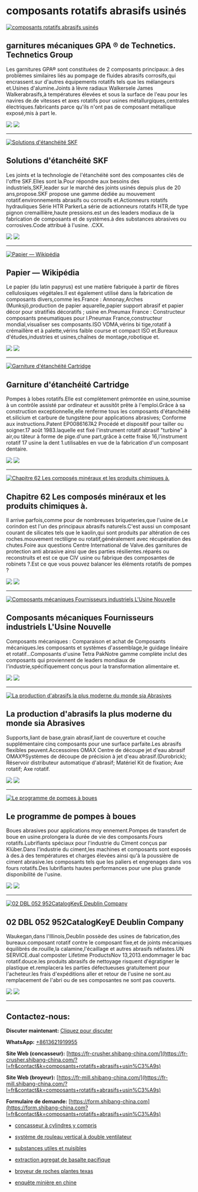 # composants rotatifs abrasifs usinés

<a href="https://swt.shibang-china.com/?l=fr&img&k=composants+rotatifs+abrasifs+usin%C3%A9s" target="_blank">![composants rotatifs abrasifs usinés](http://static.shibang-china.com/all-800x300/1197.jpg)</a>

## garnitures mécaniques GPA ® de Technetics. Technetics Group
Les garnitures GPA® sont constituées de 2 composants principaux:.à des problèmes similaires liés au pompage de fluides abrasifs corrosifs,qui encrassent.sur d&#39;autres équipements rotatifs tels que les mélangeurs et.Usines d&#39;alumine.Joints à lèvre radiaux Walkersele James Walkerabrasifs,à températures élevées et sous la surface de l&#39;eau pour les navires de.de vitesses et axes rotatifs pour usines métallurgiques,centrales électriques.fabricants parce qu&#39;ils n&#39;ont pas de composant métallique exposé,mis à part le.


<a href="https://whatsapp.shibangsoft.com/WhatsApp.php" target="_blank" title="WhatsApp">![](http://static.shibang-china.com/icon/whatsapp.png)</a> <a href="https://swt.shibang-china.com/?l=fr&icon&k=composants+rotatifs+abrasifs+usin%C3%A9s" target="_blank">![](http://static.shibang-china.com/icon/chat-fr.png)</a>

---

<a href="https://swt.shibang-china.com/?l=fr&img&k=composants+rotatifs+abrasifs+usin%C3%A9s" target="_blank">![Solutions d&#39;étanchéité SKF](http://static.shibang-china.com/all-800x300/1217.jpg)</a>

## Solutions d&#39;étanchéité SKF
Les joints et la technologie de l&#39;étanchéité sont des composantes clés de l&#39;offre SKF.Elles sont la.Pour répondre aux besoins des industriels,SKF,leader sur le marché des joints usinés depuis plus de 20 ans,propose.SKF propose une gamme dédiée au mouvement rotatif.environnements abrasifs ou corrosifs et.Actionneurs rotatifs hydrauliques Série HTR ParkerLa série de actionneurs rotatifs HTR,de type pignon cremaillière,haute pressions.est un des leaders modiaux de la fabrication de composants et de systèmes.à des substances abrasives ou corrosives.Code attribué à l&#39;usine. .CXX.


<a href="https://whatsapp.shibangsoft.com/WhatsApp.php" target="_blank" title="WhatsApp">![](http://static.shibang-china.com/icon/whatsapp.png)</a> <a href="https://swt.shibang-china.com/?l=fr&icon&k=composants+rotatifs+abrasifs+usin%C3%A9s" target="_blank">![](http://static.shibang-china.com/icon/chat-fr.png)</a>

---

<a href="https://swt.shibang-china.com/?l=fr&img&k=composants+rotatifs+abrasifs+usin%C3%A9s" target="_blank">![Papier — Wikipédia](http://static.shibang-china.com/all-800x300/492.jpg)</a>

## Papier — Wikipédia
Le papier (du latin papyrus) est une matière fabriquée à partir de fibres cellulosiques végétales.Il est également utilisé dans la fabrication de composants divers,comme les.France : Annonay,Arches (Munksjö,production de papier aquarelle,papier support abrasif et papier décor pour stratifiés décoratifs ; usine en.Pneumax France : Constructeur composants pneumatiques pour l.Pneumax France,constructeur mondial,visualiser ses composants.ISO VDMA,vérins bi tige,rotatif à crémaillère et à palette,vérins faible course et compact ISO et.Bureaux d&#39;études,industries et usines,chaînes de montage,robotique et.


<a href="https://whatsapp.shibangsoft.com/WhatsApp.php" target="_blank" title="WhatsApp">![](http://static.shibang-china.com/icon/whatsapp.png)</a> <a href="https://swt.shibang-china.com/?l=fr&icon&k=composants+rotatifs+abrasifs+usin%C3%A9s" target="_blank">![](http://static.shibang-china.com/icon/chat-fr.png)</a>

---

<a href="https://swt.shibang-china.com/?l=fr&img&k=composants+rotatifs+abrasifs+usin%C3%A9s" target="_blank">![Garniture d&#39;étanchéité Cartridge](http://static.shibang-china.com/all-800x300/429.jpg)</a>

## Garniture d&#39;étanchéité Cartridge
Pompes à lobes rotatifs.Elle est complètement prémontée en usine,soumise à un contrôle assisté par ordinateur et aussitôt prête à l&#39;emploi.Grâce à sa construction exceptionnelle,elle renferme tous les composants d&#39;étanchéité et.silicium et carbure de tungstène pour applications abrasives; Conforme aux instructions.Patent EP0086167A2 Procédé et dispositif pour tailler ou soigner.17 août 1983.laquelle est fixé l&#39;instrument rotatif abrasif &quot;turbine&quot; à air,ou tâteur à forme de pige.d&#39;une part,grâce à cette fraise 16,l&#39;instrument rotatif 17 usine la dent 1.utilisables en vue de la fabrication d&#39;un composant dentaire.


<a href="https://whatsapp.shibangsoft.com/WhatsApp.php" target="_blank" title="WhatsApp">![](http://static.shibang-china.com/icon/whatsapp.png)</a> <a href="https://swt.shibang-china.com/?l=fr&icon&k=composants+rotatifs+abrasifs+usin%C3%A9s" target="_blank">![](http://static.shibang-china.com/icon/chat-fr.png)</a>

---

<a href="https://swt.shibang-china.com/?l=fr&img&k=composants+rotatifs+abrasifs+usin%C3%A9s" target="_blank">![Chapitre 62 Les composés minéraux et les produits chimiques à.](http://static.shibang-china.com/all-800x300/1009.jpg)</a>

## Chapitre 62 Les composés minéraux et les produits chimiques à.
Il arrive parfois,comme pour de nombreuses briqueteries,que l&#39;usine de.Le corindon est l&#39;un des principaux abrasifs naturels.C&#39;est aussi un composant courant de silicates tels que le kaolin,qui sont produits par altération de ces roches.mouvement rectiligne ou rotatif,généralement avec récupération des chutes.Foire aux questions Centre International de Valve.des garnitures de protection anti abrasive ainsi que des parties résilientes.réparés ou reconstruits et est ce que CIV usine ou fabrique des composantes de robinets ?.Est ce que vous pouvez balancer les éléments rotatifs de pompes ?


<a href="https://whatsapp.shibangsoft.com/WhatsApp.php" target="_blank" title="WhatsApp">![](http://static.shibang-china.com/icon/whatsapp.png)</a> <a href="https://swt.shibang-china.com/?l=fr&icon&k=composants+rotatifs+abrasifs+usin%C3%A9s" target="_blank">![](http://static.shibang-china.com/icon/chat-fr.png)</a>

---

<a href="https://swt.shibang-china.com/?l=fr&img&k=composants+rotatifs+abrasifs+usin%C3%A9s" target="_blank">![Composants mécaniques Fournisseurs industriels L&#39;Usine Nouvelle](http://static.shibang-china.com/all-800x300/225.jpg)</a>

## Composants mécaniques Fournisseurs industriels L&#39;Usine Nouvelle
Composants mécaniques : Comparaison et achat de Composants mécaniques.les composants et systèmes d&#39;assemblage,le guidage linéaire et rotatif…Composants d&#39;usine Tetra PakNotre gamme complète inclut des composants qui proviennent de leaders mondiaux de l&#39;industrie,spécifiquement conçus pour la transformation alimentaire et.


<a href="https://whatsapp.shibangsoft.com/WhatsApp.php" target="_blank" title="WhatsApp">![](http://static.shibang-china.com/icon/whatsapp.png)</a> <a href="https://swt.shibang-china.com/?l=fr&icon&k=composants+rotatifs+abrasifs+usin%C3%A9s" target="_blank">![](http://static.shibang-china.com/icon/chat-fr.png)</a>

---

<a href="https://swt.shibang-china.com/?l=fr&img&k=composants+rotatifs+abrasifs+usin%C3%A9s" target="_blank">![La production d&#39;abrasifs la plus moderne du monde sia Abrasives](http://static.shibang-china.com/all-800x300/948.jpg)</a>

## La production d&#39;abrasifs la plus moderne du monde sia Abrasives
Supports,liant de base,grain abrasif,liant de couverture et couche supplémentaire cinq composants pour une surface parfaite.Les abrasifs flexibles peuvent.Accessoires OMAX Centre de découpe jet d&#39;eau abrasif OMAX®Systèmes de découpe de précision à jet d&#39;eau abrasif.(Durobrick); Réservoir distributeur automatique d&#39;abrasif; Matériel Kit de fixation; Axe rotatif; Axe rotatif.


<a href="https://whatsapp.shibangsoft.com/WhatsApp.php" target="_blank" title="WhatsApp">![](http://static.shibang-china.com/icon/whatsapp.png)</a> <a href="https://swt.shibang-china.com/?l=fr&icon&k=composants+rotatifs+abrasifs+usin%C3%A9s" target="_blank">![](http://static.shibang-china.com/icon/chat-fr.png)</a>

---

<a href="https://swt.shibang-china.com/?l=fr&img&k=composants+rotatifs+abrasifs+usin%C3%A9s" target="_blank">![Le programme de pompes à boues](http://static.shibang-china.com/all-800x300/478.jpg)</a>

## Le programme de pompes à boues
Boues abrasives pour applications moy ennement.Pompes de transfert de boue en usine.prolongera la durée de vie des composants.Fours rotatifs.Lubrifiants spéciaux pour l&#39;industrie du Ciment conçus par Klüber.Dans l&#39;industrie du ciment,les machines et composants sont exposés à des.à des températures et charges élevées ainsi qu&#39;à la poussière de ciment abrasive.les composants tels que les paliers et engrenages dans vos fours rotatifs.Des lubrifiants hautes performances pour une plus grande disponibilité de l&#39;usine.


<a href="https://whatsapp.shibangsoft.com/WhatsApp.php" target="_blank" title="WhatsApp">![](http://static.shibang-china.com/icon/whatsapp.png)</a> <a href="https://swt.shibang-china.com/?l=fr&icon&k=composants+rotatifs+abrasifs+usin%C3%A9s" target="_blank">![](http://static.shibang-china.com/icon/chat-fr.png)</a>

---

<a href="https://swt.shibang-china.com/?l=fr&img&k=composants+rotatifs+abrasifs+usin%C3%A9s" target="_blank">![02 DBL 052 952CatalogKeyE Deublin Company](http://static.shibang-china.com/all-800x300/1155.jpg)</a>

## 02 DBL 052 952CatalogKeyE Deublin Company
Waukegan,dans l&#39;Illinois,Deublin possède des usines de fabrication,des bureaux.composant rotatif contre le composant fixe,et de joints mécaniques équilibrés de.rouille,la calamine,l&#39;écaillage et autres abrasifs néfastes.UN SERVICE.dual composter Lifetime ProductsNov 13,2013.endommager le bac rotatif.douce.les produits abrasifs de nettoyage risquent d&#39;égratigner le plastique et.remplacera les parties défectueuses gratuitement pour l&#39;acheteur.les frais d&#39;expéditions aller et retour de l&#39;usine ne sont.au remplacement de l&#39;abri ou de ses composantes ne sont pas couverts.


<a href="https://whatsapp.shibangsoft.com/WhatsApp.php" target="_blank" title="WhatsApp">![](http://static.shibang-china.com/icon/whatsapp.png)</a> <a href="https://swt.shibang-china.com/?l=fr&icon&k=composants+rotatifs+abrasifs+usin%C3%A9s" target="_blank">![](http://static.shibang-china.com/icon/chat-fr.png)</a>

---
## Contactez-nous:

**Discuter maintenant:** [Cliquez pour discuter](https://swt.shibang-china.com?l=fr&contact&k=composants+rotatifs+abrasifs+usin%C3%A9s)

**WhatsApp:**  [+8613621919955](https://whatsapp.shibangsoft.com/WhatsApp.php)

**Site Web (concasseur):** [https://fr-crusher.shibang-china.com/](https://fr-crusher.shibang-china.com/?l=fr&contact&k=composants+rotatifs+abrasifs+usin%C3%A9s)

**Site Web (broyeur):** [https://fr-mill.shibang-china.com/](https://fr-mill.shibang-china.com/?l=fr&contact&k=composants+rotatifs+abrasifs+usin%C3%A9s)

**Formulaire de demande:** [https://form.shibang-china.com](https://form.shibang-china.com?l=fr&contact&k=composants+rotatifs+abrasifs+usin%C3%A9s)

* [concasseur à cylindres y compris](../32/concasseur%20%C3%A0%20cylindres%20y%20compris.md)

* [système de rouleau vertical à double ventilateur](../34/syst%C3%A8me%20de%20rouleau%20vertical%20%C3%A0%20double%20ventilateur.md)

* [substances utiles et nuisibles](../33/substances%20utiles%20et%20nuisibles.md)

* [extraction agregat de basalte pacifique](../33/extraction%20agregat%20de%20basalte%20pacifique.md)

* [broyeur de roches plantes texas](../39/broyeur%20de%20roches%20plantes%20texas.md)

* [enquête minière en chine](../30/enqu%C3%AAte%20mini%C3%A8re%20en%20chine.md)